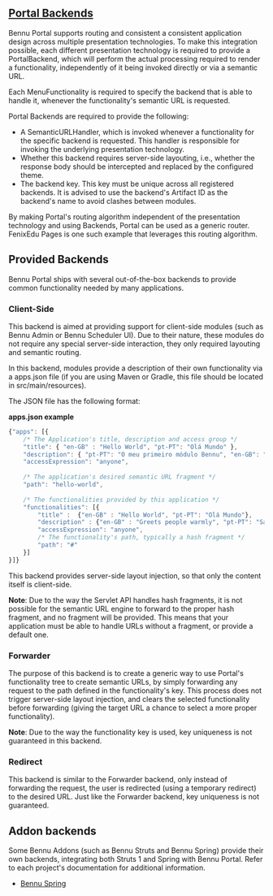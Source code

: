 ## [Portal Backends](./portal-backends.md)

Bennu Portal supports routing and consistent a consistent application design across multiple presentation technologies. To make this integration possible, each different presentation technology is required to provide a PortalBackend, which will perform the actual processing required to render a functionality, independently of it being invoked directly or via a semantic URL.

Each MenuFunctionality is required to specify the backend that is able to handle it, whenever the functionality's semantic URL is requested.

Portal Backends are required to provide the following:

+ A SemanticURLHandler, which is invoked whenever a functionality for the specific backend is requested. This handler is responsible for invoking the underlying presentation technology.
+ Whether this backend requires server-side layouting, i.e., whether the response body should be intercepted and replaced by the configured theme.
+ The backend key. This key must be unique across all registered backends. It is advised to use the backend's Artifact ID as the backend's name to avoid clashes between modules.
 

By making Portal's routing algorithm independent of the presentation technology and using Backends, Portal can be used as a generic router. FenixEdu Pages is one such example that leverages this routing algorithm.

## Provided Backends
Bennu Portal ships with several out-of-the-box backends to provide common functionality needed by many applications.

### Client-Side
This backend is aimed at providing support for client-side modules (such as Bennu Admin or Bennu Scheduler UI). Due to their nature, these modules do not require any special server-side interaction, they only required layouting and semantic routing.

In this backend, modules provide a description of their own functionality via a apps.json file (if you are using Maven or Gradle, this file should be located in src/main/resources).

The JSON file has the following format:

**apps.json example**
```javascript
{"apps": [{
    /* The Application's title, description and access group */
    "title": { "en-GB" : "Hello World", "pt-PT": "Olá Mundo" },
    "description": { "pt-PT": "O meu primeiro módulo Bennu", "en-GB": "My First Bennu Module" },
    "accessExpression": "anyone",
  
    /* The application's desired semantic URL fragment */
    "path": "hello-world",
  
    /* The functionalities provided by this application */
    "functionalities": [{
        "title" :  {"en-GB" : "Hello World", "pt-PT": "Olá Mundo"},
        "description" : {"en-GB" : "Greets people warmly", "pt-PT": "Saúda pessoas afectivamente"},
        "accessExpression": "anyone",
        /* The functionality's path, typically a hash fragment */
        "path": "#"
    }]
}]}
```

This backend provides server-side layout injection, so that only the content itself is client-side.

**Note**: Due to the way the Servlet API handles hash fragments, it is not possible for the semantic URL engine to forward to the proper hash fragment, and no fragment will be provided. This means that your application must be able to handle URLs without a fragment, or provide a default one.

### Forwarder
The purpose of this backend is to create a generic way to use Portal's functionality tree to create semantic URLs, by simply forwarding any request to the path defined in the functionality's key. This process does not trigger server-side layout injection, and clears the selected functionality before forwarding (giving the target URL a chance to select a more proper functionality).

**Note**: Due to the way the functionality key is used, key uniqueness is not guaranteed in this backend.

### Redirect
This backend is similar to the Forwarder backend, only instead of forwarding the request, the user is redirected (using a temporary redirect) to the desired URL. Just like the Forwarder backend, key uniqueness is not guaranteed.

## Addon backends
Some Bennu Addons (such as Bennu Struts and Bennu Spring) provide their own backends, integrating both Struts 1 and Spring with Bennu Portal. Refer to each project's documentation for additional information.

+ [Bennu Spring](./../../bennu-spring/portal-integration/portal-integration.md)